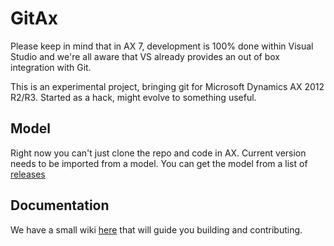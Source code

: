 GitAx
=====

Please keep in mind that in AX 7, development is 100% done within Visual Studio and we're all aware that VS already provides an out of box integration with Git.

This is an experimental project, bringing git for Microsoft Dynamics AX 2012 R2/R3. Started as a hack, might evolve to something useful.

Model
-----
Right now you can't just clone the repo and code in AX. Current version needs to be imported from a model. You can get the model from a list of [releases](https://github.com/fraga/gitax/releases)

Documentation
-------------
We have a small wiki [here](https://github.com/fraga/gitax/wiki) that will guide you building and contributing.
